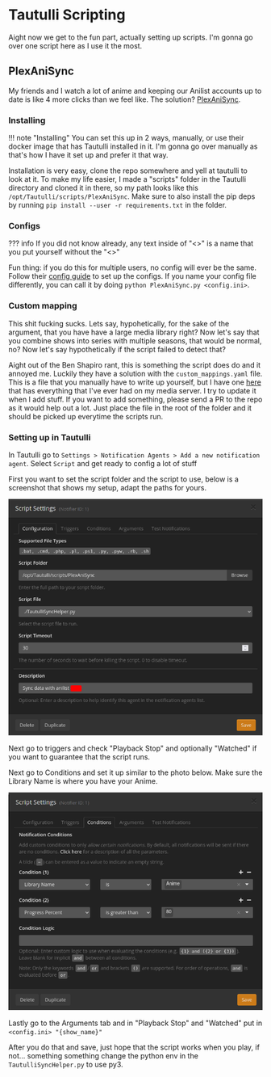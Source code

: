 # Tautulli Scripting

Aight now we get to the fun part, actually setting up scripts. I'm gonna go over one script here as I use it the most.

## PlexAniSync
My friends and I watch a lot of anime and keeping our Anilist accounts up to date is like 4 more clicks than we feel like. The solution? [PlexAniSync](https://github.com/RickDB/PlexAniSync).

### Installing

!!! note "Installing"
    You can set this up in 2 ways, manually, or use their docker image that has Tautulli installed in it. I'm gonna go over manually as that's how I have it set up and prefer it that way.

Installation is very easy, clone the repo somewhere and yell at tautulli to look at it. To make my life easier, I made a "scripts" folder in the Tautulli directory and cloned it in there, so my path looks like this `/opt/Tautulli/scripts/PlexAniSync`. Make sure to also install the pip deps by running `pip install --user -r requirements.txt` in the folder.

### Configs

??? info
    If you did not know already, any text inside of "<>" is a name that you put yourself without the "<>"

Fun thing: if you do this for multiple users, no config will ever be the same. Follow their [config guide](https://github.com/RickDB/PlexAniSync#step-3---configuration) to set up the configs. If you name your config file differently, you can call it by doing `python PlexAniSync.py <config.ini>`.

### Custom mapping
This shit fucking sucks. Lets say, hypohetically, for the sake of the argument, that you have have a large media library right? Now let's say that you combine shows into series with multiple seasons, that would be normal, no? Now let's say hypothetically if the script failed to detect that?

Aight out of the Ben Shapiro rant, this is something the script does do and it annoyed me. Luckily they have a solution with the `custom_mappings.yaml` file. This is a file that you manually have to write up yourself, but I have one [here](https://github.com/46620/custom-mappings) that has everything that I've ever had on my media server. I try to update it when I add stuff. If you want to add something, please send a PR to the repo as it would help out a lot. Just place the file in the root of the folder and it should be picked up everytime the scripts run.

### Setting up in Tautulli

In Tautulli go to `Settings > Notification Agents > Add a new notification agent`. Select `Script` and get ready to config a lot of stuff

First you want to set the script folder and the script to use, below is a screenshot that shows my setup, adapt the paths for yours.

![03_tautulli_pas_1](img/03_tautulli_pas_1.png)

Next go to triggers and check "Playback Stop" and optionally "Watched" if you want to guarantee that the script runs.

Next go to Conditions and set it up similar to the photo below. Make sure the Library Name is where you have your Anime.

![04_tautulli_pas_2](img/04_tautulli_pas_2.png)

Lastly go to the Arguments tab and in "Playback Stop" and "Watched" put in `<config.ini> "{show_name}"`

After you do that and save, just hope that the script works when you play, if not... something something change the python env in the `TautulliSyncHelper.py` to use py3.